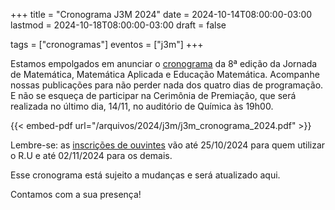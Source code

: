 +++
title = "Cronograma J3M 2024"
date = 2024-10-14T08:00:00-03:00
lastmod = 2024-10-18T08:00:00-03:00
draft = false

tags = ["cronogramas"]
eventos = ["j3m"]
+++

Estamos empolgados em anunciar o [cronograma](/arquivos/2024/j3m/j3m_cronograma_2024.pdf) da 8ª edição da Jornada de Matemática, Matemática Aplicada e Educação Matemática. Acompanhe nossas publicações para não perder nada dos quatro dias de programação. E não se esqueça de participar na Cerimônia de Premiação, que será realizada no último dia, 14/11, no auditório de Química às 19h00.

{{< embed-pdf url="/arquivos/2024/j3m/j3m_cronograma_2024.pdf" >}}

Lembre-se: as [inscrições de ouvintes](https://forms.gle/RZoWxbXxHu8vhrWH8) vão até 25/10/2024 para quem utilizar o R.U e até 02/11/2024 para os demais.

Esse cronograma está sujeito a mudanças e será atualizado aqui.

Contamos com a sua presença!
